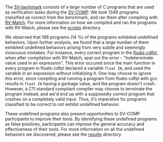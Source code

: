 The [SV-benhmark](https://github.com/sosy-lab/sv-benchmarks/tree/master/c) consists of a large number of C programs that are used as verification tasks during the [SV-COMP](http://sv-comp.sosy-lab.org/2016/benchmarks.php). We took 1346 programs classified as correct from the benchmark, and ran them after compiling with [RV-Match](http://runtimeverification.com/match). For more information on how we compiled and ran the programs with RV-Match, please see the [scripts](scipts/) directory. 

We observed that 188 programs (14 %) of the programs exhibited undefined behaviors. Upon further analysis, we found that a large number of them exhibited undefined behaviors arising from very subtle and seemingly innocuous mistakes. For instance, every correct program in the [floats-cdfpl](https://github.com/sosy-lab/sv-benchmarks/tree/master/c/floats-cdfpl), when after compilation with RV-Match, spat out the error - "Indeterminate value used in an expression". This error occured since the main function in every program in floats-cdfpl declared a variable ```float IN```, and used the variable in an expression without initializing it. One may choose to ignore this error, since compiling and running a program from floats-cdfpl with gcc results in ```float IN``` having a garbage value, and the program doesn't crash. However, a C11 standard compliant compiler may choose to terminate the program instead, and we'd end up with a supposedly correct program that crashes on a completely valid input. Thus, it's imperative for programs classified to be correct to not exhibit undefined behavior. 

These undefined programs also present opportunities to SV-COMP participants to improve their tools. By identifying these undefined programs as false positives, participants can improve the general accuracy and effectiveness of their tools. For more information on all the undefined behaviors we discovered, please see the [results](results/) directory.



